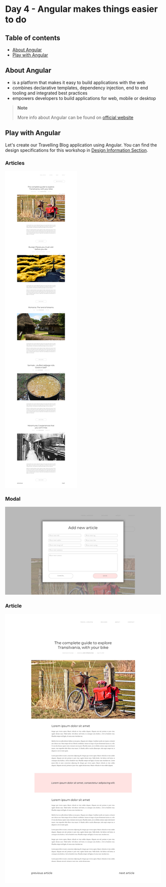 # Day 4 - Angular makes things easier to do

## Table of contents

- [About Angular](#about-angular)
- [Play with Angular](#play-with-angular)

## About Angular

- is a platform that makes it easy to build applications with the web
- combines declarative templates, dependency injection, end to end tooling and integrated best practices
- empowers developers to build applications for web, mobile or desktop

> **Note**
>
> More info about Angular can be found on [official website](https://angular.io)

## Play with Angular

Let's create our Travelling Blog application using Angular. You can find the design specifications for this workshop in
[Design Information Section](Design/README.md).

### Articles

![Home_Page](Design/home.jpg "Home Page")

### Modal

![Modal](Design/modal.jpg "Modal")

### Article

![Article](Design/article.jpg "Article")
